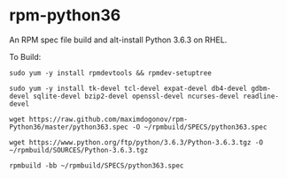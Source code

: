 rpm-python36
============

An RPM spec file build and alt-install Python 3.6.3 on RHEL.

To Build:

`sudo yum -y install rpmdevtools && rpmdev-setuptree`

`sudo yum -y install tk-devel tcl-devel expat-devel db4-devel gdbm-devel sqlite-devel bzip2-devel openssl-devel ncurses-devel readline-devel`

`wget https://raw.github.com/maximdogonov/rpm-Python36/master/python363.spec -O ~/rpmbuild/SPECS/python363.spec`

`wget https://www.python.org/ftp/python/3.6.3/Python-3.6.3.tgz -O ~/rpmbuild/SOURCES/Python-3.6.3.tgz`

`rpmbuild -bb ~/rpmbuild/SPECS/python363.spec`
